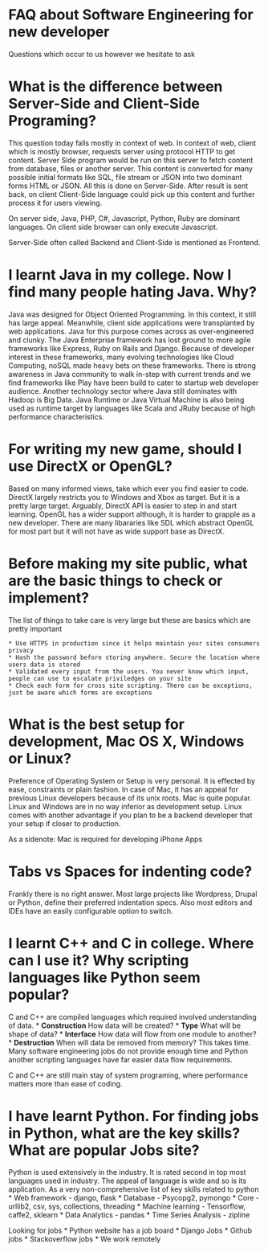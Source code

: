 # FAQ about Software Engineering for new developer
Questions which occur to us however we hesitate to ask

What is the difference between Server-Side and Client-Side Programing?
======================================================================
This question today falls mostly in context of web. In context of web, client which is mostly browser, requests server using protocol HTTP to get content. Server Side program would be run on this server to fetch content from database, files or another server. This content is converted for many possible initial formats like SQL, file stream or JSON into two dominant forms HTML or JSON. All this is done on Server-Side. After result is sent back, on client Client-Side language could pick up this content and further process it for users viewing. 

On server side, Java, PHP, C#, Javascript, Python, Ruby are dominant languages. On client side browser can only execute Javascript.

Server-Side often called Backend and Client-Side is mentioned as Frontend.

I learnt Java in my college. Now I find many people hating Java. Why?
=====================================================================
Java was designed for Object Oriented Programming. In this context, it still has large appeal. Meanwhile, client side applications were transplanted by web applications. Java for this purpose comes across as over-engineered and clunky. The Java Enterprise framework has lost ground to more agile frameworks like Express, Ruby on Rails and Django. Because of developer interest in these frameworks, many evolving technologies like Cloud Computing, noSQL made heavy bets on these frameworks. There is strong awareness in Java community to walk in-step with current trends and we find frameworks like Play have been build to cater to startup web developer audience. Another technology sector where Java still dominates with Hadoop is Big Data. Java Runtime or Java Virtual Machine is also being used as runtime target by languages like Scala and JRuby because of high performance characteristics.

For writing my new game, should I use DirectX or OpenGL?
========================================================
Based on many informed views, take which ever you find easier to code. DirectX largely restricts you to Windows and Xbox as target. But it is a pretty large target. Arguably, DirectX API is easier to step in and start learning. OpenGL has a wider support although, it is harder to grapple as a new developer. There are many libararies like SDL which abstract OpenGL for most part but it will not have as wide support base as DirectX.

Before making my site public, what are the basic things to check or implement?
==============================================================================
 The list of things to take care is very large but these are basics which are pretty important

 	* Use HTTPS in production since it helps maintain your sites consumers privacy 
 	* Hash the password before storing anywhere. Secure the location where users data is stored
 	* Validated every input from the users. You never know which input, people can use to escalate priviledges on your site
 	* Check each form for cross site scripting. There can be exceptions, just be aware which forms are exceptions

What is the best setup for development, Mac OS X, Windows or Linux?
===================================================================
Preference of Operating System or Setup is very personal. It is effected by ease, constraints or plain fashion. In case of Mac, it has an appeal for previous Linux developers because of its unix roots. Mac is quite popular. Linux and Windows are in no way inferior as development setup. Linux comes with another advantage if you plan to be a backend developer that your setup if closer to production.

As a sidenote: Mac is required for developing iPhone Apps

Tabs vs Spaces for indenting code?
==================================
Frankly there is no right answer. Most large projects like Wordpress, Drupal or Python, define their preferred indentation specs. Also most editors and IDEs have an easily configurable option to switch.

I learnt C++ and C in college. Where can I use it? Why scripting languages like Python seem popular?
====================================================================================================
C and C++ are compiled languages which required involved understanding of data. 
	* **Construction** How data will be created? 
	* **Type** What will be shape of data?
	* **Interface** How data will flow from one module to another?
	* **Destruction** When will data be removed from memory?
This takes time. Many software engineering jobs do not provide enough time and Python another scripting languages have far easier data flow requirements. 

C and C++ are still main stay of system programing, where performance matters more than ease of coding.

I have learnt Python. For finding jobs in Python, what are the key skills? What are popular Jobs site?
======================================================================================================
Python is used extensively in the industry. It is rated second in top most languages used in industry. The appeal of language is wide and so is its application. As a very non-comprehensive list of key skills related to python
	* Web framework - django, flask
	* Database - Psycopg2, pymongo
	* Core - urllib2, csv, sys, collections, threading
	* Machine learning - Tensorflow, caffe2, sklearn
	* Data Analytics - pandas
	* Time Series Analysis - zipline

Looking for jobs 
	* Python website has a job board
	* Django Jobs
	* Github jobs
	* Stackoverflow jobs
	* We work remotely








